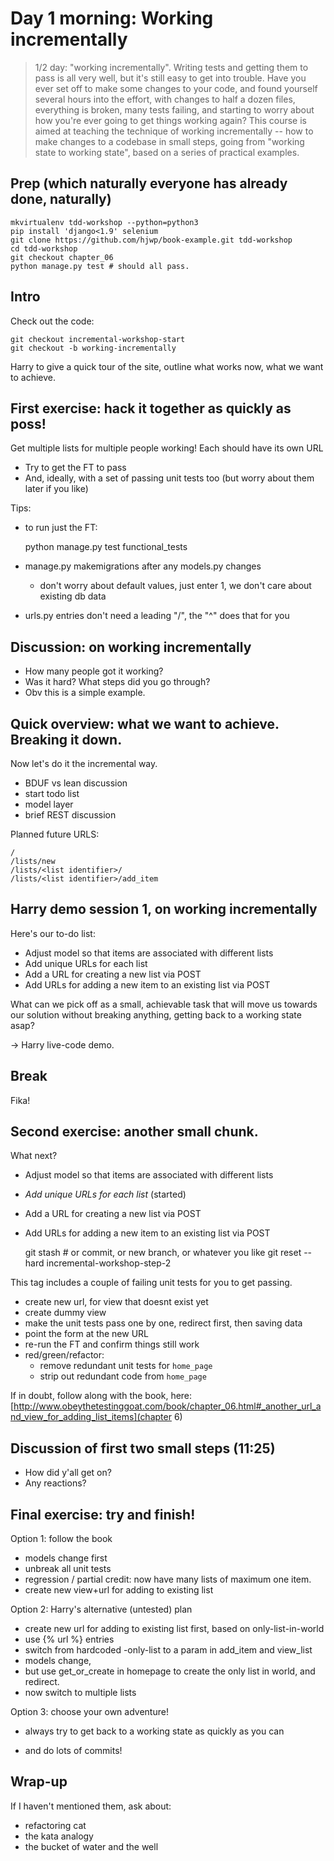 # Day 1 morning: Working incrementally

> 1/2 day: "working incrementally".  Writing tests and getting them to pass is
> all very well, but it's still easy to get into trouble.  Have you ever set
> off to make some changes to your code, and found yourself several hours into
> the effort, with changes to half a dozen files, everything is broken, many
> tests failing, and starting to worry about how you're ever going to get
> things working again?  This course is aimed at teaching the technique of
> working incrementally -- how to make changes to a codebase in small steps,
> going from "working state to working state", based on a series of practical
> examples.

## Prep (which naturally everyone has already done, naturally)

```
mkvirtualenv tdd-workshop --python=python3
pip install 'django<1.9' selenium
git clone https://github.com/hjwp/book-example.git tdd-workshop
cd tdd-workshop
git checkout chapter_06
python manage.py test # should all pass.
```


## Intro

Check out the code:

    git checkout incremental-workshop-start
    git checkout -b working-incrementally


Harry to give a quick tour of the site, outline what works now,
what we want to achieve.


## First exercise: hack it together as quickly as poss!

Get multiple lists for multiple people working!  Each should have its own URL

* Try to get the FT to pass
* And, ideally, with a set of passing unit tests too (but worry about them
  later if you like)


Tips:

* to run just the FT:

    python manage.py test functional_tests

* manage.py makemigrations after any models.py changes
  - don't worry about default values, just enter 1, we don't care about existing db data

* urls.py entries don't need a leading "/", the "^" does that for you



## Discussion: on working incrementally

* How many people got it working?
* Was it hard?  What steps did you go through?
* Obv this is a simple example.


## Quick overview: what we want to achieve.  Breaking it down.

Now let's do it the incremental way.

  - BDUF vs lean discussion
  - start todo list
  - model layer
  - brief REST discussion


Planned future URLS:

    / 
    /lists/new
    /lists/<list identifier>/
    /lists/<list identifier>/add_item


## Harry demo session 1, on working incrementally

Here's our to-do list:

* Adjust model so that items are associated with different lists
* Add unique URLs for each list
* Add a URL for creating a new list via POST
* Add URLs for adding a new item to an existing list via POST

What can we pick off as a small, achievable task that will move
us towards our solution without breaking anything, getting back
to a working state asap?


-> Harry live-code demo.


## Break

Fika!


## Second exercise:  another small chunk.

What next?

* Adjust model so that items are associated with different lists
* *Add unique URLs for each list* (started)
* Add a URL for creating a new list via POST
* Add URLs for adding a new item to an existing list via POST


  git stash # or commit, or new branch, or whatever you like
  git reset --hard incremental-workshop-step-2

This tag includes a couple of failing unit tests for you to get passing.

  * create new url, for view that doesnt exist yet
  * create dummy view
  * make the unit tests pass one by one, redirect first, then saving data
  * point the form at the new URL
  * re-run the FT and confirm things still work
  * red/green/refactor:
    - remove redundant unit tests for `home_page`
    - strip out redundant code from `home_page`

If in doubt, follow along with the book, here:
[http://www.obeythetestinggoat.com/book/chapter_06.html#_another_url_and_view_for_adding_list_items](chapter 6) 


## Discussion of first two small steps (11:25)

* How did y'all get on?
* Any reactions?


## Final exercise:  try and finish!

Option 1: follow the book

- models change first
- unbreak all unit tests
- regression / partial credit: now have many lists of maximum one item.
- create new view+url for adding to existing list

Option 2: Harry's alternative (untested) plan

- create new url for adding to existing list first, based on only-list-in-world
- use {% url %} entries
- switch from hardcoded -only-list to a param in add_item and view_list
- models change, 
- but use get_or_create in homepage to create the only list in world, and
  redirect.
- now switch to multiple lists


Option 3: choose your own adventure!

* always try to get back to a working state as quickly as you can

* and do lots of commits!


## Wrap-up

If I haven't mentioned them, ask about:

* refactoring cat
* the kata analogy
* the bucket of water and the well


